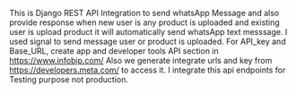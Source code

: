 This is Django REST API Integration to send whatsApp Message and also provide response when new user is any product is uploaded and existing user is upload product it will automatically send whatsApp text messsage.
I used signal to send message user or product is uploaded.
For API_key and Base_URL, create app and developer tools API section in https://www.infobip.com/
Also we generate integrate urls and key from https://developers.meta.com/ to access it.
I integrate this api endpoints for Testing purpose not production. 
